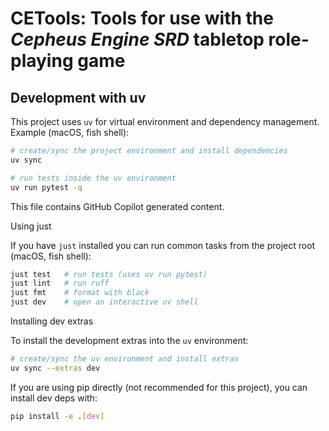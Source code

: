 # CETools: Tools for use with the _Cepheus Engine SRD_ tabletop role-playing game

## Development with uv

This project uses `uv` for virtual environment and dependency management. Example (macOS, fish shell):

```sh
# create/sync the project environment and install dependencies
uv sync

# run tests inside the uv environment
uv run pytest -q
```

This file contains GitHub Copilot generated content.

Using just

If you have `just` installed you can run common tasks from the project root (macOS, fish shell):

```sh
just test   # run tests (uses uv run pytest)
just lint   # run ruff
just fmt    # format with black
just dev    # open an interactive uv shell
```

Installing dev extras

To install the development extras into the `uv` environment:

```sh
# create/sync the uv environment and install extras
uv sync --extras dev
```

If you are using pip directly (not recommended for this project), you can install dev deps with:

```sh
pip install -e .[dev]
```
